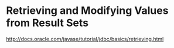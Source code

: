 # Retrieving and Modifying Values from Result Sets

http://docs.oracle.com/javase/tutorial/jdbc/basics/retrieving.html
